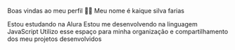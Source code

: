 Boas vindas ao meu perfil 💙💙
Meu nome é kaique silva farias 

Estou estudando na Alura
Estou me desenvolvendo na linguagem JavaScript
Utilizo esse espaço para minha organização e compartilhamento dos meu projetos desenvolvidos
